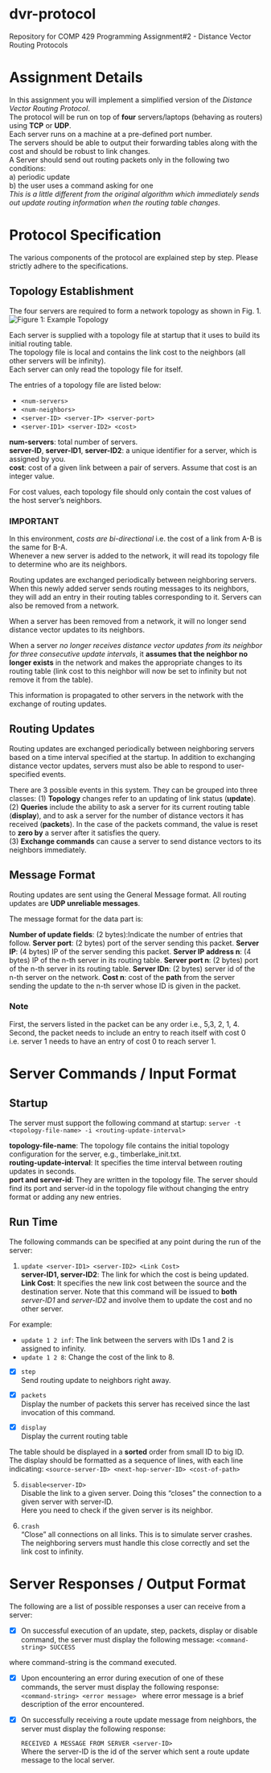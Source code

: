 # dvr-protocol
 Repository for COMP 429 Programming Assignment#2 - Distance Vector Routing Protocols


# Assignment Details
In this assignment you will implement a simplified version of the *Distance Vector Routing Protocol*.  
The protocol will be run on top of **four** servers/laptops (behaving as routers) using **TCP** or **UDP**.  
Each server runs on a machine at a pre-defined port number.  
The servers should be able to output their forwarding tables along with the cost and should be robust to link changes.  
A Server should send out routing packets only in the following two conditions:  
    a) periodic update  
    b) the user uses a command asking for one  
*This is a little different from the original algorithm which immediately sends out update routing information when the routing table changes.*


# Protocol Specification
The various components of the protocol are explained step by step. Please strictly adhere to the specifications.

## Topology Establishment
The four servers are required to form a network topology as shown in Fig. 1.
![Figure 1: Example Topology](https://github.com/Cryliss/dvr-protocol/docs/Figure-1-Example-Topology.png)

Each server is supplied with a topology file at startup that it uses to build its initial routing table.  
The topology file is local and contains the link cost to the neighbors (all other servers will be infinity).  
Each server can only read the topology file for itself.

The entries of a topology file are listed below:

- `<num-servers>`
- `<num-neighbors>`
- `<server-ID> <server-IP> <server-port>`
- `<server-ID1> <server-ID2> <cost>`

**num-servers**: total number of servers.  
**server-ID**, **server-ID1**, **server-ID2**: a unique identifier for a server, which is assigned by you.  
**cost**: cost of a given link between a pair of servers. Assume that cost is an integer value.  

For cost values, each topology file should only contain the cost values of the host server’s neighbors.  

### IMPORTANT
In this environment, *costs are bi-directional* i.e. the cost of a link from A-B is the same for B-A.  
Whenever a new server is added to the network, it will read its topology file to determine who are its neighbors.  

Routing updates are exchanged periodically between neighboring servers.  
When this newly added server sends routing messages to its neighbors, they will add an entry in their routing tables corresponding to it. Servers can also be removed from a network.  

When a server has been removed from a network, it will no longer send distance vector updates to its neighbors.

When a server *no longer receives distance vector updates from its neighbor for three consecutive update intervals*, it **assumes that the neighbor no longer exists** in the network and makes the appropriate changes to its routing table (link cost to this neighbor will now be set to infinity but not remove it from the table).

This information is propagated to other servers in the network with the exchange of routing updates.  

##  Routing Updates
Routing updates are exchanged periodically between neighboring servers based on a time interval specified at the startup.   In addition to exchanging distance vector updates, servers must also be able to respond to user-specified events.  

There are 3 possible events in this system.
They can be grouped into three classes:
(1) **Topology** changes refer to an updating of link status (**update**).  
(2) **Queries** include the ability to ask a server for its current routing table (**display**), and to ask a server for the number of distance vectors it has received (**packets**). In the case of the packets command, the value is reset to **zero by** a server after it satisfies the query.  
(3) **Exchange commands** can cause a server to send distance vectors to its neighbors immediately.

## Message Format

Routing updates are sent using the General Message format. All routing updates are **UDP unreliable messages**.  

The message format for the data part is:  

**Number of update fields**: (2 bytes):Indicate the number of entries that follow.
**Server port**: (2 bytes) port of the server sending this packet.
**Server IP**: (4 bytes) IP of the server sending this packet.
**Server IP address n**: (4 bytes) IP of the n-th server in its routing table.
**Server port n**: (2 bytes) port of the n-th server in its routing table.
**Server IDn**: (2 bytes) server id of the n-th server on the network.
**Cost n**: cost of the **path** from the server sending the update to the n-th server whose ID is given in the packet.

### Note
First, the servers listed in the packet can be any order i.e., 5,3, 2, 1, 4.  
Second, the packet needs to include an entry to reach itself with cost 0  
    i.e. server 1 needs to have an entry of cost 0 to reach server 1.

# Server Commands / Input Format

## Startup
The server must support the following command at startup:
`server -t <topology-file-name> -i <routing-update-interval>`

**topology-file-name**: The topology file contains the initial topology configuration for the server, e.g., timberlake_init.txt.  
**routing-update-interval**: It specifies the time interval between routing updates in seconds.  
**port and server-id**: They are written in the topology file. The server should find its port and server-id in the topology file without changing the entry format or adding any new entries.

## Run Time
The following commands can be specified at any point during the run of the server:

1. `update <server-ID1> <server-ID2> <Link Cost>`  
**server-ID1, server-ID2**: The link for which the cost is being updated.  
**Link Cost**: It specifies the new link cost between the source and the destination server. Note that this command will be issued to **both** *server-ID1* and *server-ID2* and involve them to update the cost and no other server.  

For example:  
- `update 1 2 inf`: The link between the servers with IDs 1 and 2 is assigned to infinity.   
- `update 1 2 8`: Change the cost of the link to 8.  

- [x] `step`  
Send routing update to neighbors right away.

- [x] `packets`  
Display the number of packets this server has received since the last invocation of this command.

- [x] `display`  
Display the current routing table

The table should be displayed in a **sorted** order from small ID to big ID.  
The display should be formatted as a sequence of lines, with each line indicating: `<source-server-ID> <next-hop-server-ID> <cost-of-path>`  

5. `disable<server-ID>`    
Disable the link to a given server. Doing this “closes” the connection to a given server with server-ID.  
Here you need to check if the given server is its neighbor.  

6. `crash`  
“Close” all connections on all links. This is to simulate server crashes.  
The neighboring servers must handle this close correctly and set the link cost to infinity.

# Server Responses / Output Format
The following are a list of possible responses a user can receive from a server:

- [x] On successful execution of an update, step, packets, display or disable command, the server must display the following message:
    `<command-string> SUCCESS`  

where command-string is the command executed.

- [x] Upon encountering an error during execution of one of these commands, the server must display the following response:  
    `<command-string> <error message> `
where error message is a brief description of the error encountered.

- [x] On successfully receiving a route update message from neighbors, the server must display the following response:  

    `RECEIVED A MESSAGE FROM SERVER <server-ID>`  
Where the server-ID is the id of the server which sent a route update message to the local server.
